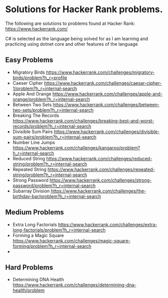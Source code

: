 # Solutions for Hacker Rank problems.
The following are solutions to problems found at Hacker Rank: https://www.hackerrank.com/

C# is selected as the language being solved for as I am learning and practicing using dotnet core and other features of the language
## Easy Problems
- Migratory Birds https://www.hackerrank.com/challenges/migratory-birds/problem?h_r=profile
- Caeser Cipher https://www.hackerrank.com/challenges/caesar-cipher-1/problem?h_r=internal-search
- Apple And Orange https://www.hackerrank.com/challenges/apple-and-orange/problem?h_r=internal-search
- Between Two Sets https://www.hackerrank.com/challenges/between-two-sets/problem?h_r=internal-search
- Breaking The Records https://www.hackerrank.com/challenges/breaking-best-and-worst-records/problem?h_r=internal-search
- Divisible Sum Pairs https://www.hackerrank.com/challenges/divisible-sum-pairs/problem?h_r=internal-search
- Number Line Jumps https://www.hackerrank.com/challenges/kangaroo/problem?h_r=internal-search
- Reduced String https://www.hackerrank.com/challenges/reduced-string/problem?h_r=internal-search
- Repeated String https://www.hackerrank.com/challenges/repeated-string/problem?h_r=internal-search
- Strong Password https://www.hackerrank.com/challenges/strong-password/problem?h_r=internal-search
- Subarray Division https://www.hackerrank.com/challenges/the-birthday-bar/problem?h_r=internal-search

## Medium Problems
- Extra Long Factorials https://www.hackerrank.com/challenges/extra-long-factorials/problem?h_r=internal-search
- Forming a Magic Square https://www.hackerrank.com/challenges/magic-square-forming/problem?h_r=internal-search
- 

## Hard Problems
- Determining DNA Health https://www.hackerrank.com/challenges/determining-dna-health/problem
